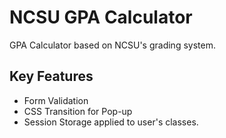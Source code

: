 # NCSU GPA Calculator
GPA Calculator based on NCSU's grading system.


## Key Features
- Form Validation
- CSS Transition for Pop-up
- Session Storage applied to user's classes.
